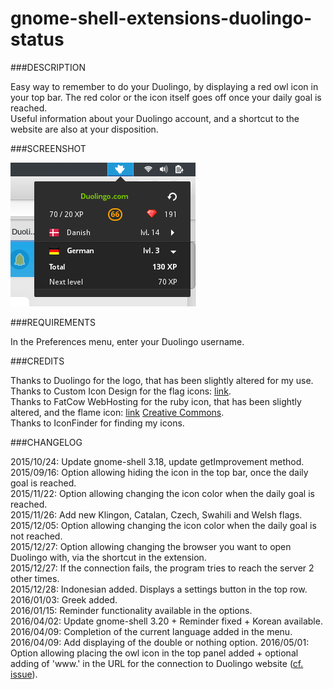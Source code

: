 # gnome-shell-extensions-duolingo-status

###DESCRIPTION

Easy way to remember to do your Duolingo, by displaying a red owl icon in your top bar. The red color or the icon itself goes off once your daily goal is reached.  
Useful information about your Duolingo account, and a shortcut to the website are also at your disposition.

###SCREENSHOT

![screenshot](./screenshot.png)

###REQUIREMENTS

In the Preferences menu, enter your Duolingo username.

###CREDITS

Thanks to Duolingo for the logo, that has been slightly altered for my use.  
Thanks to Custom Icon Design for the flag icons: [link](http://www.customicondesign.com/).  
Thanks to FatCow WebHosting for the ruby icon, that has been slightly altered, and the flame icon: [link](http://www.fatcow.com/free-icons/) [Creative Commons](http://creativecommons.org/licenses/by/3.0/us/).  
Thanks to IconFinder for finding my icons.  

###CHANGELOG

2015/10/24: Update gnome-shell 3.18, update getImprovement method.  
2015/09/16: Option allowing hiding the icon in the top bar, once the daily goal is reached.  
2015/11/22: Option allowing changing the icon color when the daily goal is reached.  
2015/11/26: Add new Klingon, Catalan, Czech, Swahili and Welsh flags.  
2015/12/05: Option allowing changing the icon color when the daily goal is not reached.  
2015/12/27: Option allowing changing the browser you want to open Duolingo with, via the shortcut in the extension.  
2015/12/27: If the connection fails, the program tries to reach the server 2 other times.  
2015/12/28: Indonesian added. Displays a settings button in the top row.  
2016/01/03: Greek added.  
2016/01/15: Reminder functionality available in the options.  
2016/04/02: Update gnome-shell 3.20 + Reminder fixed + Korean available.  
2016/04/09: Completion of the current language added in the menu.
2016/04/09: Add displaying of the double or nothing option.
2016/05/01: Option allowing placing the owl icon in the top panel added + optional adding of 'www.' in the URL for the connection to Duolingo website ([cf. issue](https://github.com/bo32/gnome-shell-extension-duolingo-status/issues/3)).
